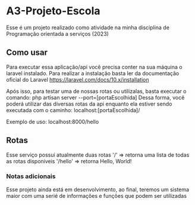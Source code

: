 # A3-Projeto-Escola
Esse é um projeto realizado como atividade na minha disciplina de Programação orientada a serviços (2023)

## Como usar
Para executar essa aplicação/api você precisa conter na sua máquina o laravel instalado. Para realizar a instalação basta ler da documentação oficial do Laravel
https://laravel.com/docs/10.x/installation

Após isso, para testar uma de nossas rotas ou utilizalas, basta executar o comando: php artisan server --port=[portaEscolhida]
Dessa forma, você poderá utilizar das diversas rotas da api enquanto ela estiver sendo executada com o caminho:
localhost:[portaEscolhida]/

Exemplo de uso:
localhost:8000/hello

## Rotas
Esse serviço possui atualmente duas rotas
'/' => retorna uma lista de todas as rotas disponiveis
'/hello' => retorna Hello, World!

### Notas adicionais
Esse projeto ainda está em desenvolvimento, ao final, teremos um sistema maior com uma serié de informações e funções que podem ser utilizadas
